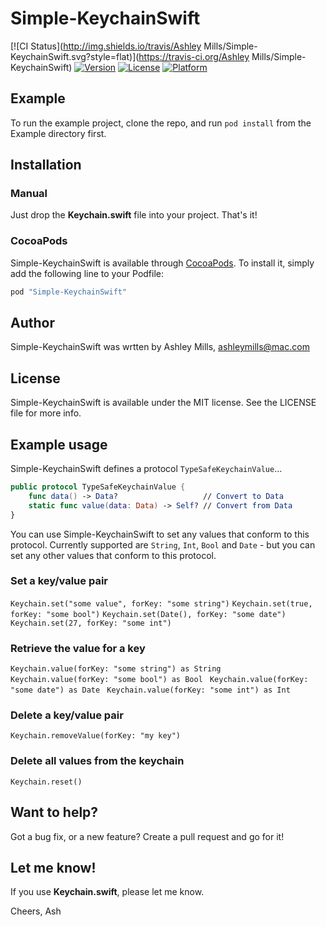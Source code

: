 # Simple-KeychainSwift

[![CI Status](http://img.shields.io/travis/Ashley Mills/Simple-KeychainSwift.svg?style=flat)](https://travis-ci.org/Ashley Mills/Simple-KeychainSwift)
[![Version](https://img.shields.io/cocoapods/v/Simple-KeychainSwift.svg?style=flat)](http://cocoapods.org/pods/Simple-KeychainSwift)
[![License](https://img.shields.io/cocoapods/l/Simple-KeychainSwift.svg?style=flat)](http://cocoapods.org/pods/Simple-KeychainSwift)
[![Platform](https://img.shields.io/cocoapods/p/Simple-KeychainSwift.svg?style=flat)](http://cocoapods.org/pods/Simple-KeychainSwift)

## Example

To run the example project, clone the repo, and run `pod install` from the Example directory first.

## Installation

### Manual
Just drop the **Keychain.swift** file into your project. That's it!

### CocoaPods
Simple-KeychainSwift is available through [CocoaPods](http://cocoapods.org). To install
it, simply add the following line to your Podfile:

```ruby
pod "Simple-KeychainSwift"
```

## Author

Simple-KeychainSwift was wrtten by Ashley Mills, ashleymills@mac.com

## License

Simple-KeychainSwift is available under the MIT license. See the LICENSE file for more info.

## Example usage

Simple-KeychainSwift defines a protocol `TypeSafeKeychainValue`…

```swift
public protocol TypeSafeKeychainValue {
    func data() -> Data?                   // Convert to Data
    static func value(data: Data) -> Self? // Convert from Data
}
```

You can use Simple-KeychainSwift to set any values that conform to this protocol. Currently supported are `String`, `Int`, `Bool` and `Date` - but you can set any other values that conform to this protocol.

### Set a key/value pair

`Keychain.set("some value", forKey: "some string")`
`Keychain.set(true, forKey: "some bool")`
`Keychain.set(Date(), forKey: "some date")`
`Keychain.set(27, forKey: "some int")`

### Retrieve the value for a key

`Keychain.value(forKey: "some string") as String `
`Keychain.value(forKey: "some bool") as Bool `
`Keychain.value(forKey: "some date") as Date `
`Keychain.value(forKey: "some int") as Int `

### Delete a key/value pair

`Keychain.removeValue(forKey: "my key")`

### Delete all values from the keychain

`Keychain.reset()`

## Want to help?

Got a bug fix, or a new feature? Create a pull request and go for it!

## Let me know!

If you use **Keychain.swift**, please let me know.

Cheers,
Ash
